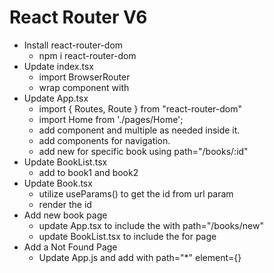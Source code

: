 # React Router V6

* Install react-router-dom
  * npm i react-router-dom
* Update index.tsx
  * import BrowserRouter
  * wrap <App> component with <BrowserRouter>
* Update App.tsx
  * import { Routes, Route } from "react-router-dom"
  * import Home from './pages/Home';
  * add <Routes> component and multiple <Route> as needed inside it.
  * add <NavLink> components for navigation.
  * add new <Route> for specific book using path="/books/:id"
* Update BookList.tsx
  * add <Link> to book1 and book2
* Update Book.tsx
  * utilize useParams() to get the id from url param
  * render the id
* Add new book page
  * update App.tsx to include the <Route> with path="/books/new"
  * update BookList.tsx to include the <Link> for <NewBook> page
* Add a Not Found Page
  * Update App.js and add <Route> with path="*" element={<NotFound />}